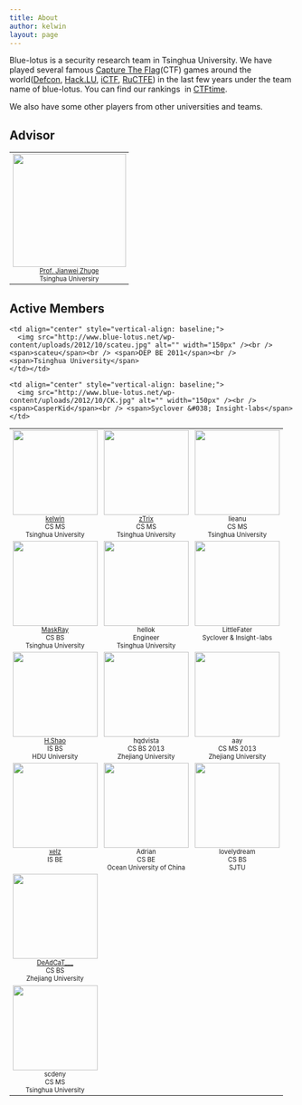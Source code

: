 ```yaml
---
title: About
author: kelwin
layout: page
---
```


Blue-lotus is a security research team in Tsinghua University. We have played several famous [Capture The Flag][1](CTF) games around the world([Defcon][2], [Hack.LU][3], [iCTF][4], [RuCTFE][5]) in the last few years under the team name of blue-lotus. You can find our rankings  in [CTFtime][6].

We also have some other players from other universities and teams.

## Advisor

<table border="0" style="width: 100%; font-size: 0.8em;">
  <tr style="vertical-align: baseline;">
    <td align="center">
      <img src="http://www.blue-lotus.net/wp-content/uploads/2012/10/jianwei.jpg" alt="" width="200px" /><br /> <a href="http://netsec.ccert.edu.cn/zhugejw/en/cv-2/" target="_blank">Prof. Jianwei Zhuge</a><br /><span>Tsinghua Universiry</span>
    </td>
  </tr>
</table>

## Active Members

<table border="0" style="width: 100%; font-size: 0.8em;">
  <tr>
    <td align="center" style="vertical-align: baseline;">
      <img src="http://www.blue-lotus.net/wp-content/uploads/2012/10/kelwin1.jpg" alt="" width="150px" /><br /> <a href="http://kelw.in" target="_blank">kelwin</a><br /> <span>CS MS</span><br /> <span>Tsinghua University</span>
    </td>
    <td align="center" style="vertical-align: baseline;">
      <img src="http://www.blue-lotus.net/wp-content/uploads/2012/10/zTrix1.jpg" alt="" width="150px" /><br /> <a href="https://twitter.com/zerowavlen" target="_blank">zTrix</a><br /> <span>CS MS</span><br /> <span>Tsinghua University</span>
    </td>
    <td align="center" style="vertical-align: baseline;">
      <img src="http://www.blue-lotus.net/wp-content/uploads/2012/10/lieanu1.jpg" alt="" width="150px" /><br /> <span>lieanu</span><br /> <span>CS MS</span><br /> <span>Tsinghua University</span>
    </td>
  </tr>
  
  <tr>
    <td align="center" style="vertical-align: baseline;">
      <img src="http://www.blue-lotus.net/wp-content/uploads/2012/10/MaskRay1.jpg" alt="" width="150px" /><br /> <a href="http://weibo.com/u/2607627961" target="_blank">MaskRay</a><br /> <span>CS BS</span><br /> <span>Tsinghua University</span>
    </td>
    <td align="center" style="vertical-align: baseline;">
      <img src="http://www.blue-lotus.net/wp-content/uploads/2012/10/hellok1.jpg" alt="" width="150px" /><br /> <span>hellok</spanhellok><br /> <span>Engineer</span><br /> <span>Tsinghua University</span>
    </td>
    <td align="center" style="vertical-align: baseline;">
        <img src="http://www.blue-lotus.net/wp-content/uploads/2012/10/LittleFater1.jpg" alt="" width="150px" /><br /> <span>LittleFater</span><br /> <span>Syclover &#038; Insight-labs</span>
    </td>
  </tr> 
      
  <tr>
    <td align="center" style="vertical-align: baseline;">
      <img src="http://www.blue-lotus.net/wp-content/uploads/2012/10/H.Shao_1.jpg" alt="" width="150px" /><br /> <a href="http://hshao.diandian.com/" target="_blank">H.Shao</a><br /> <span>IS BS</span><br /> <span>HDU University</span>
    </td>
    <td align="center" style="vertical-align: baseline;">
      <img src="http://www.blue-lotus.net/wp-content/uploads/2012/10/hqdvista1.jpg" alt="" width="150px" /><br /> <span>hqdvista</span><br /> <span>CS BS 2013</span><br /> <span>Zhejiang University</span>
    </td>
    <td align="center" style="vertical-align: baseline;">
      <img src="http://www.blue-lotus.net/wp-content/uploads/2012/10/aay.jpg" alt="" width="150px" /><br /> <span>aay</span><br /> <span>CS MS 2013</span><br /> <span>Zhejiang University</span>
    </td>
  </tr>

  <tr>
    <td align="center" style="vertical-align: baseline;">
      <img src="http://www.blue-lotus.net/wp-content/uploads/2012/10/xelz.jpg" alt="" width="150px" /><br /> <a href="http://xelz.info" target="_blank">xelz</a><br /> <span>IS BE</span>
    </td>
    <td align="center" style="vertical-align: baseline;">
      <img src="http://www.blue-lotus.net/wp-content/uploads/2012/10/Adrian.jpg" alt="" width="150px" /><br /> <span>Adrian</span><br /> <span>CS BE</span><br /> <span>Ocean University of China</span>
    </td>
    <td align="center" style="vertical-align: baseline;">
      <img src="http://www.blue-lotus.net/wp-content/uploads/2012/10/lovelydream1.jpg" alt="" width="150px" /><br /> <span>lovelydream</span><br /> <span>CS BS</span><br /> <span>SJTU</span>
    </td>
  </tr>
      
  <tr>
    <td align="center" style="vertical-align: baseline;">
      <img src="http://www.blue-lotus.net/wp-content/uploads/2012/10/deadcat.jpg" alt="" width="150px" /><br /> <a href="http://weibo.com/d34dc47" target="_blank">DeAdCaT___</a><br /> <span>CS BS</span><br /> <span>Zhejiang University</span>
    </td></td> 
    
    <td align="center" style="vertical-align: baseline;">
      <img src="http://www.blue-lotus.net/wp-content/uploads/2012/10/scateu.jpg" alt="" width="150px" /><br /> <span>scateu</span><br /> <span>DEP BE 2011</span><br /> <span>Tsinghua University</span>
    </td></td> 
    
    <td align="center" style="vertical-align: baseline;">
      <img src="http://www.blue-lotus.net/wp-content/uploads/2012/10/CK.jpg" alt="" width="150px" /><br /> <span>CasperKid</span><br /> <span>Syclover &#038; Insight-labs</span>
    </td>
   </tr>

  <tr>
    <td align="center" style="vertical-align: baseline;">
      <img src="http://www.blue-lotus.net/wp-content/uploads/2012/10/scdeny.jpg" alt="" width="150px" /><br /> <span>scdeny</span><br /> <span>CS MS</span><br /> <span>Tsinghua University</span>
    </td> 
   </tr>
</table>

 [1]: http://ctftime.org/ctf-wtf/ "Capture The Flag"
 [2]: https://www.defcon.org/ "Defcon"
 [3]: http://2012.hack.lu/ "Hack.LU"
 [4]: http://ictf.cs.ucsb.edu/ "iCTF"
 [5]: http://ructf.org/e/2012/
 [6]: http://ctftime.org/team/1941/ "CTFtime"
